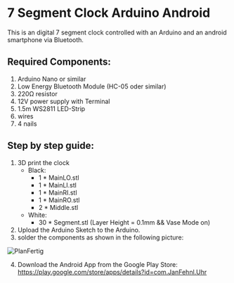 # 7 Segment Clock Arduino Android
This is an digital 7 segment clock controlled with an Arduino and an android smartphone via Bluetooth.

## Required Components:
  1. Arduino Nano or similar
  2. Low Energy Bluetooth Module (HC-05 oder similar)
  3. 220Ω resistor
  4. 12V power supply with Terminal
  5. 1.5m WS2811 LED-Strip
  6. wires
  7. 4 nails


## Step by step guide:
  1. 3D print the clock
      - Black:
        - 1 * MainLO.stl
        - 1 * MainLI.stl
        - 1 * MainRI.stl
        - 1 * MainRO.stl
        - 2 * Middle.stl
      - White:
        - 30 * Segment.stl (Layer Height = 0.1mm && Vase Mode on)
  3. Upload the Arduino Sketch to the Arduino.
  4. solder the components as shown in the following picture:

![PlanFertig](https://user-images.githubusercontent.com/69114845/122442273-b1d15300-cf9e-11eb-94dd-5c9bc9d7a1d7.jpg)

4. Download the Android App from the Google Play Store:
https://play.google.com/store/apps/details?id=com.JanFehnl.Uhr
